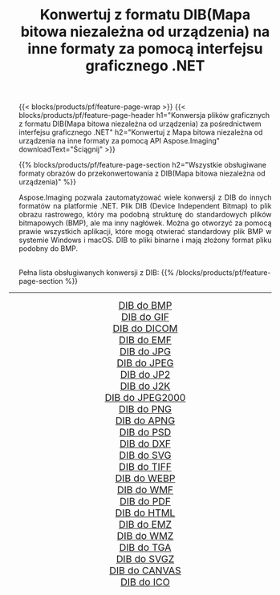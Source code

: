 ﻿---
title: Konwertuj z formatu DIB(Mapa bitowa niezależna od urządzenia) na inne formaty za pomocą interfejsu graficznego .NET 
weight: 3920
url: /pl/net/conversion/from/dib 
lang: pl
langdirlevel: 2
locales: zh-hans,ja,it,ru,de,es,fr,nl,id,lt,pl,pt,vi,tr,ko,zh-hant,ar,hi,th,sv,cs,uk,he
description: Za pomocą Aspose.Imaging możesz łatwo konwertować z DIB(Mapa bitowa niezależna od urządzenia) na inne formaty
---

{{< blocks/products/pf/feature-page-wrap >}}
{{< blocks/products/pf/feature-page-header h1="Konwersja plików graficznych z formatu DIB(Mapa bitowa niezależna od urządzenia) za pośrednictwem interfejsu graficznego .NET" h2="Konwertuj z Mapa bitowa niezależna od urządzenia na inne formaty za pomocą API Aspose.Imaging" downloadText="Ściągnij" >}}


{{% blocks/products/pf/feature-page-section  h2="Wszystkie obsługiwane formaty obrazów do przekonwertowania z DIB(Mapa bitowa niezależna od urządzenia)" %}}
<p align=justify>Aspose.Imaging pozwala zautomatyzować wiele konwersji z DIB do innych formatów na platformie .NET. Plik DIB (Device Independent Bitmap) to plik obrazu rastrowego, który ma podobną strukturę do standardowych plików bitmapowych (BMP), ale ma inny nagłówek. Można go otworzyć za pomocą prawie wszystkich aplikacji, które mogą otwierać standardowy plik BMP w systemie Windows i macOS. DIB to pliki binarne i mają złożony format pliku podobny do BMP.</p>
<br/>
Pełna lista obsługiwanych konwersji z DIB:
{{% /blocks/products/pf/feature-page-section %}}
<div class="container-fluid productfamilypage bg-gray">
    <div class="convertypes bg-gray agp-content section">
        <div class="container">
		<hr style="margin-left:-20px;"/>
		<div class="row other-converters" style="gap: 10px;font-size: 19px;text-align:center;">
		    <div class='col-md-2 other-converter remove-lp remove-rp'><a href="/imaging/pl/net/conversion/dib-to-bmp" style="padding:15px;">DIB do BMP</a></div><div class='col-md-2 other-converter remove-lp remove-rp'><a href="/imaging/pl/net/conversion/dib-to-gif" style="padding:15px;">DIB do GIF</a></div><div class='col-md-2 other-converter remove-lp remove-rp'><a href="/imaging/pl/net/conversion/dib-to-dicom" style="padding:15px;">DIB do DICOM</a></div><div class='col-md-2 other-converter remove-lp remove-rp'><a href="/imaging/pl/net/conversion/dib-to-emf" style="padding:15px;">DIB do EMF</a></div><div class='col-md-2 other-converter remove-lp remove-rp'><a href="/imaging/pl/net/conversion/dib-to-jpg" style="padding:15px;">DIB do JPG</a></div><div class='col-md-2 other-converter remove-lp remove-rp'><a href="/imaging/pl/net/conversion/dib-to-jpeg" style="padding:15px;">DIB do JPEG</a></div><div class='col-md-2 other-converter remove-lp remove-rp'><a href="/imaging/pl/net/conversion/dib-to-jp2" style="padding:15px;">DIB do JP2</a></div><div class='col-md-2 other-converter remove-lp remove-rp'><a href="/imaging/pl/net/conversion/dib-to-j2k" style="padding:15px;">DIB do J2K</a></div><div class='col-md-2 other-converter remove-lp remove-rp'><a href="/imaging/pl/net/conversion/dib-to-jpeg2000" style="padding:15px;">DIB do JPEG2000</a></div><div class='col-md-2 other-converter remove-lp remove-rp'><a href="/imaging/pl/net/conversion/dib-to-png" style="padding:15px;">DIB do PNG</a></div><div class='col-md-2 other-converter remove-lp remove-rp'><a href="/imaging/pl/net/conversion/dib-to-apng" style="padding:15px;">DIB do APNG</a></div><div class='col-md-2 other-converter remove-lp remove-rp'><a href="/imaging/pl/net/conversion/dib-to-psd" style="padding:15px;">DIB do PSD</a></div><div class='col-md-2 other-converter remove-lp remove-rp'><a href="/imaging/pl/net/conversion/dib-to-dxf" style="padding:15px;">DIB do DXF</a></div><div class='col-md-2 other-converter remove-lp remove-rp'><a href="/imaging/pl/net/conversion/dib-to-svg" style="padding:15px;">DIB do SVG</a></div><div class='col-md-2 other-converter remove-lp remove-rp'><a href="/imaging/pl/net/conversion/dib-to-tiff" style="padding:15px;">DIB do TIFF</a></div><div class='col-md-2 other-converter remove-lp remove-rp'><a href="/imaging/pl/net/conversion/dib-to-webp" style="padding:15px;">DIB do WEBP</a></div><div class='col-md-2 other-converter remove-lp remove-rp'><a href="/imaging/pl/net/conversion/dib-to-wmf" style="padding:15px;">DIB do WMF</a></div><div class='col-md-2 other-converter remove-lp remove-rp'><a href="/imaging/pl/net/conversion/dib-to-pdf" style="padding:15px;">DIB do PDF</a></div><div class='col-md-2 other-converter remove-lp remove-rp'><a href="/imaging/pl/net/conversion/dib-to-html" style="padding:15px;">DIB do HTML</a></div><div class='col-md-2 other-converter remove-lp remove-rp'><a href="/imaging/pl/net/conversion/dib-to-emz" style="padding:15px;">DIB do EMZ</a></div><div class='col-md-2 other-converter remove-lp remove-rp'><a href="/imaging/pl/net/conversion/dib-to-wmz" style="padding:15px;">DIB do WMZ</a></div><div class='col-md-2 other-converter remove-lp remove-rp'><a href="/imaging/pl/net/conversion/dib-to-tga" style="padding:15px;">DIB do TGA</a></div><div class='col-md-2 other-converter remove-lp remove-rp'><a href="/imaging/pl/net/conversion/dib-to-svgz" style="padding:15px;">DIB do SVGZ</a></div><div class='col-md-2 other-converter remove-lp remove-rp'><a href="/imaging/pl/net/conversion/dib-to-canvas" style="padding:15px;">DIB do CANVAS</a></div><div class='col-md-2 other-converter remove-lp remove-rp'><a href="/imaging/pl/net/conversion/dib-to-ico" style="padding:15px;">DIB do ICO</a></div>
                </div>
        </div>
    </div>
</div>
<br/>

